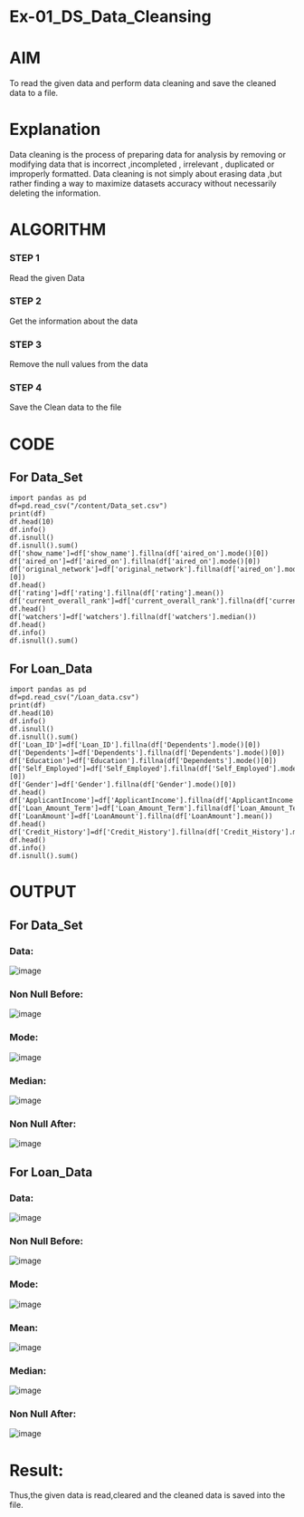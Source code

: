 # Ex-01_DS_Data_Cleansing

# AIM
To read the given data and perform data cleaning and save the cleaned data to a file. 

# Explanation
Data cleaning is the process of preparing data for analysis by removing or modifying data that is incorrect ,incompleted , irrelevant , duplicated or improperly formatted. 
Data cleaning is not simply about erasing data ,but rather finding a way to maximize datasets accuracy without necessarily deleting the information. 

# ALGORITHM
### STEP 1
Read the given Data
### STEP 2
Get the information about the data
### STEP 3
Remove the null values from the data
### STEP 4
Save the Clean data to the file

# CODE 
## For Data_Set
```
import pandas as pd
df=pd.read_csv("/content/Data_set.csv")
print(df)
df.head(10)
df.info()
df.isnull()
df.isnull().sum()
df['show_name']=df['show_name'].fillna(df['aired_on'].mode()[0])
df['aired_on']=df['aired_on'].fillna(df['aired_on'].mode()[0])
df['original_network']=df['original_network'].fillna(df['aired_on'].mode()[0])
df.head()
df['rating']=df['rating'].fillna(df['rating'].mean())
df['current_overall_rank']=df['current_overall_rank'].fillna(df['current_overall_rank'].mean())
df.head()
df['watchers']=df['watchers'].fillna(df['watchers'].median())
df.head()
df.info()
df.isnull().sum()
```
## For Loan_Data
```
import pandas as pd
df=pd.read_csv("/Loan_data.csv")
print(df)
df.head(10)
df.info()
df.isnull()
df.isnull().sum()
df['Loan_ID']=df['Loan_ID'].fillna(df['Dependents'].mode()[0])
df['Dependents']=df['Dependents'].fillna(df['Dependents'].mode()[0])
df['Education']=df['Education'].fillna(df['Dependents'].mode()[0])
df['Self_Employed']=df['Self_Employed'].fillna(df['Self_Employed'].mode()[0])
df['Gender']=df['Gender'].fillna(df['Gender'].mode()[0])
df.head()
df['ApplicantIncome']=df['ApplicantIncome'].fillna(df['ApplicantIncome'].mean())
df['Loan_Amount_Term']=df['Loan_Amount_Term'].fillna(df['Loan_Amount_Term'].mean())
df['LoanAmount']=df['LoanAmount'].fillna(df['LoanAmount'].mean())
df.head()
df['Credit_History']=df['Credit_History'].fillna(df['Credit_History'].median())
df.head()
df.info()
df.isnull().sum()
```

# OUTPUT
## For Data_Set
### Data:
![image](https://github.com/Priya-Loganathan/ODD2023-Datascience-Ex01/assets/121166075/ad97c053-09d2-4603-a421-b91d4ea5e2fb)
### Non Null Before:
![image](https://github.com/Priya-Loganathan/ODD2023-Datascience-Ex01/assets/121166075/d03bd90e-6927-40d7-a6a4-25064bb3b8f6)
### Mode:
![image](https://github.com/Priya-Loganathan/ODD2023-Datascience-Ex01/assets/121166075/285df8ff-5c5e-497b-8cb8-f7d7c47f3d84)
### Median:
![image](https://github.com/Priya-Loganathan/ODD2023-Datascience-Ex01/assets/121166075/b1fabb4c-08d4-497d-85fe-9484870c978b)
### Non Null After:
![image](https://github.com/Priya-Loganathan/ODD2023-Datascience-Ex01/assets/121166075/d57eb7b7-97e1-4dbf-b9bb-35c528ea94a2)

## For Loan_Data
### Data:
![image](https://github.com/Priya-Loganathan/ODD2023-Datascience-Ex01/assets/121166075/bf93da88-0eab-423f-9742-35cc23fa040e)
### Non Null Before:
![image](https://github.com/Priya-Loganathan/ODD2023-Datascience-Ex01/assets/121166075/68e7f450-0d03-4f7e-979d-13e5d1c90a27)
### Mode:
![image](https://github.com/Priya-Loganathan/ODD2023-Datascience-Ex01/assets/121166075/dc8b32ba-5cbc-44d8-aae3-5cb7c14fbfae)
### Mean:
![image](https://github.com/Priya-Loganathan/ODD2023-Datascience-Ex01/assets/121166075/cd57f782-e243-4a7a-8640-9b260d44dd54)
### Median:
![image](https://github.com/Priya-Loganathan/ODD2023-Datascience-Ex01/assets/121166075/7c211cac-753e-4e4d-8990-292e8caa9d7d)
### Non Null After:
![image](https://github.com/Priya-Loganathan/ODD2023-Datascience-Ex01/assets/121166075/04cf35d9-74f2-43ea-adb4-0e7c11dc6487)

# Result:
Thus,the given data is read,cleared and the cleaned data is saved into the file.


